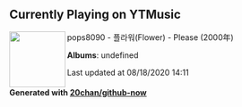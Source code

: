 ## Currently Playing on YTMusic

[<img align="left" width="100" src="https://i.ytimg.com/vi/8n3BUXWXQTs/sddefault.jpg?sqp=-oaymwEWCJADEOEBIAQqCghqEJQEGHgg6AJIWg&rs">](https://music.youtube.com/channel/UCN7gUXtFDTk1t7TTP-JtwAA)

pops8090 - 플라워(Flower) - Please (2000年)

**Albums**: undefined

Last updated at 08/18/2020 14:11

#### Generated with [20chan/github-now](https://github.com/20chan/github-now)


<!--
**20chan/20chan** is a ✨ _special_ ✨ repository because its `README.md` (this file) appears on your GitHub profile.

Here are some ideas to get you started:

- 🔭 I’m currently working on ...
- 🌱 I’m currently learning ...
- 👯 I’m looking to collaborate on ...
- 🤔 I’m looking for help with ...
- 💬 Ask me about ...
- 📫 How to reach me: ...
- 😄 Pronouns: ...
- ⚡ Fun fact: ...
-->
